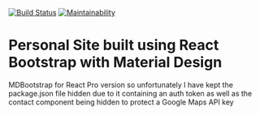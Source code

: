 [![Build Status](https://semaphoreci.com/api/v1/jjcav84-29/personal_mdbreact/branches/master/badge.svg)](https://semaphoreci.com/jjcav84-29/personal_mdbreact)
[![Maintainability](https://api.codeclimate.com/v1/badges/d2d838c09998d60860c3/maintainability)](https://codeclimate.com/github/jjcav84/personal_mdbreact/maintainability)
# Personal Site built using React Bootstrap with Material Design
MDBootstrap for React Pro version so unfortunately I have kept the package.json file hidden due to it containing an auth token as well as the contact component being hidden to protect a Google Maps API key
